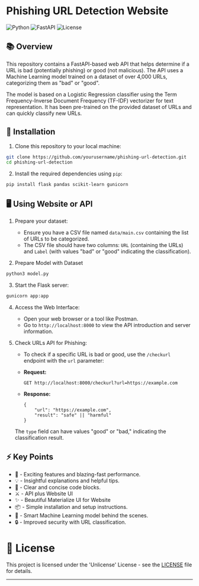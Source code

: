 # **Phishing URL Detection Website**

![Python](https://img.shields.io/badge/Python-3.8%2B-blue.svg)
![FastAPI](https://img.shields.io/badge/Flask-2.1%2B-red.svg)
![License](https://img.shields.io/github/license/ArnavK-09/phishing-detection)

## 📚 Overview

This repository contains a FastAPI-based web API that helps determine if a URL is bad (potentially phishing) or good (not malicious). The API uses a Machine Learning model trained on a dataset of over 4,000 URLs, categorizing them as "bad" or "good".

The model is based on a Logistic Regression classifier using the Term Frequency-Inverse Document Frequency (TF-IDF) vectorizer for text representation. It has been pre-trained on the provided dataset of URLs and can quickly classify new URLs.

## 🚚 Installation

1. Clone this repository to your local machine:

```bash
git clone https://github.com/yourusername/phishing-url-detection.git
cd phishing-url-detection
```

2. Install the required dependencies using `pip`:

```bash
pip install flask pandas scikit-learn gunicorn
```


## 🖥️ Using Website or API

1. Prepare your dataset:
   - Ensure you have a CSV file named `data/main.csv` containing the list of URLs to be categorized.
   - The CSV file should have two columns: `URL` (containing the URLs) and `Label` (with values "bad" or "good" indicating the classification).

2. Prepare Model with Dataset

```bash
python3 model.py
````

3. Start the Flask server:

```bash
gunicorn app:app 
```

4. Access the Web Interface:
   - Open your web browser or a tool like Postman.
   - Go to `http://localhost:8000` to view the API introduction and server information.

5. Check URLs API for Phishing:

   - To check if a specific URL is bad or good, use the `/checkurl` endpoint with the `url` parameter:

   - **Request:**

     ```
     GET http://localhost:8000/checkurl?url=https://example.com
     ```

   - **Response:**

     ```
     {
         "url": "https://example.com",
         "result": "safe" || "harmful"
     }
     ```

   The `type` field can have values "good" or "bad," indicating the classification result.

## ⚡ Key Points

- 🚀 - Exciting features and blazing-fast performance.
- 💡 - Insightful explanations and helpful tips.
- 📝 - Clear and concise code blocks.
- ⚔️ - API plus Website UI
- ✨ - Beautiful Materialize UI for Website
- 📦 - Simple installation and setup instructions.
- 🤖 - Smart Machine Learning model behind the scenes.
- 🔒 - Improved security with URL classification.

# 📃 License

This project is licensed under the 'Unlicense' License - see the [LICENSE](LICENSE) file for details.

---
